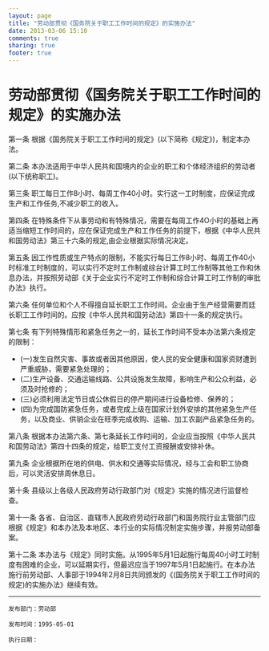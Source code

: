 ```yaml
---
layout: page
title: "劳动部贯彻《国务院关于职工工作时间的规定》的实施办法"
date: 2013-03-06 15:10
comments: true
sharing: true
footer: true
---
```



# 劳动部贯彻《国务院关于职工工作时间的规定》的实施办法


第一条 根据《国务院关于职工工作时间的规定》(以下简称《规定》)，制定本办法。

第二条 本办法适用于中华人民共和国境内的企业的职工和个体经济组织的劳动者(以下统称职工)。

第三条 职工每日工作8小时、每周工作40小时。实行这一工时制度，应保证完成生产和工作任务,不减少职工的收入。

第四条 在特殊条件下从事劳动和有特殊情况，需要在每周工作4O小时的基础上再适当缩短工作时间的，应在保证完成生产和工作任务的前提下，根据《中华人民共和国劳动法》第三十六条的规定,由企业根据实际情况决定。

第五条 因工作性质或生产特点的限制，不能实行每日工作8小时、每周工作40小时标准工时制度的，可以实行不定时工作制或综台计算工时工作制等其他工作和休息办法，并按照劳动部《关于企业实行不定时工作制和综合计算工时工作制的审批办法》执行。

第六条 任何单位和个人不得擅自延长职工工作时间。企业由于生产经营需要而廷长职工工作时间的。应按《中华人民共和国劳动法》第四十一条的规定执行。

第七条 有下列特殊情形和紧急任务之一的，延长工作时间不受本办法第六条规定的限制：

* (一)发生自然灾害、事故或者因其他原因，使人民的安全健康和国家资财遭到严重威胁，需要紧急处理的；
* (二)生产设备、交通运输线路、公共设施发生故障，影响生产和公众利益，必须及时抢修的；
* (三)必须利用法定节日或公休假日的停产期间进行设备检修、保养的；
* (四)为完成国防紧急任务，或者完成上级在国家计划外安排的其他紧急生产任务，以及商业、供销企业在旺季完成收购、运输、加工农副产品紧急任务的。

第八条 根据本办法第六条、第七条延长工作时间的，企业应当按照《中华人民共和国劳动法》第四十四条的规定，给职工支付工资报酬或安排补休。

第九条 企业根据所在地的供电、供水和交通等实际情况，经与工会和职工协商后，可以灵活安排周休息日。

第十条 县级以上各级人民政府劳动行政部门对《规定》实施的情况进行监督检查。

第十一条 各省、自治区、直辖市人民政府劳动行政部门和国务院行业主管部门应根据《规定》和本办法及本地区、本行业的实际情况制定实施步骤，并报劳动部备案。

第十二条 本办法与《规定》同时实施。从1995年5月1日起施行每周40小时工时制度有困难的企业，可以延期实行，但最迟应当于1997年5月1日起施行。在本办法施行前劳动部、人事部于1994年2月8日共同颁发的《(国务院关于职工工作时间的规定)的实施办法》继续有效。



----

	发布部门：劳动部

	发布时间：1995-05-01

	执行日期：


